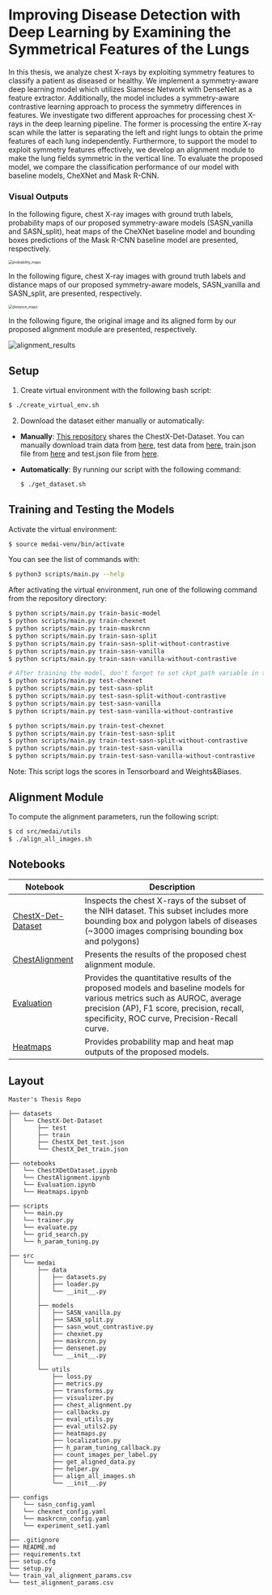 # Improving Disease Detection with Deep Learning by Examining the Symmetrical Features of the Lungs

In this thesis, we analyze chest X-rays by exploiting symmetry features to classify a patient as diseased or healthy. We implement a symmetry-aware deep learning model which utilizes Siamese Network with DenseNet as a feature extractor. Additionally, the model includes a symmetry-aware contrastive learning approach to process the symmetry differences in features. We investigate two different approaches for processing chest X-rays in the deep learning pipeline. The former is processing the entire X-ray scan while the latter is separating the left and right lungs to obtain the prime features of each lung independently. Furthermore, to support the model to exploit symmetry features effectively, we develop an alignment module to make the lung fields symmetric in the vertical line. To evaluate the proposed model, we compare the classification performance of our model with baseline models, CheXNet and Mask R-CNN.

### Visual Outputs

In the following figure, chest X-ray images with ground truth labels, probability maps of our proposed symmetry-aware models (SASN_vanilla and SASN_split), heat maps of the CheXNet baseline model and bounding boxes predictions of the Mask R-CNN baseline model are presented, respectively.

<img src="outputs/probability_maps.png" alt="probability_maps" style="zoom:50%;" />

In the following figure, chest X-ray images with ground truth labels and distance maps of our proposed symmetry-aware models, SASN_vanilla and SASN_split, are presented, respectively.

<img src="outputs/distance_maps.png" alt="distance_maps" style="zoom:50%;" />

In the following figure, the original image and its aligned form by our proposed alignment module are presented, respectively.

![alignment_results](outputs/alignment_results.png)

## Setup

1.  Create virtual environment with the following bash script:

   ```bash
   $ ./create_virtual_env.sh
   ```

2.  Download the dataset either manually or automatically: 

   - **Manually**: [This repository](https://github.com/Deepwise-AILab/ChestX-Det-Dataset) shares the ChestX-Det-Dataset. You can manually download train data from [here](http://resource.deepwise.com/ChestX-Det/train_data.zip), test data from [here](http://resource.deepwise.com/ChestX-Det/test_data.zip), train.json file from [here](https://github.com/Deepwise-AILab/ChestX-Det-Dataset/blob/main/ChestX_Det_train.json) and test.json file from [here](https://github.com/Deepwise-AILab/ChestX-Det-Dataset/blob/main/ChestX_Det_test.json).

   - **Automatically**: By running our script with the following command:

     ```bash
     $ ./get_dataset.sh
     ```

## Training and Testing the Models

Activate the virtual environment:

```bash
$ source medai-venv/bin/activate
```

You can see the list of commands with:

```bash
$ python3 scripts/main.py --help
```

After activating the virtual environment, run one of the following command from the repository directory:

```bash
$ python scripts/main.py train-basic-model
$ python scripts/main.py train-chexnet
$ python scripts/main.py train-maskrcnn
$ python scripts/main.py train-sasn-split
$ python scripts/main.py train-sasn-split-without-contrastive
$ python scripts/main.py train-sasn-vanilla
$ python scripts/main.py train-sasn-vanilla-without-contrastive

# After training the model, don't forget to set ckpt_path variable in the respective config file. Models can be found in the logs folder. Alternatively, you can use train-test commands below.
$ python scripts/main.py test-chexnet
$ python scripts/main.py test-sasn-split
$ python scripts/main.py test-sasn-split-without-contrastive
$ python scripts/main.py test-sasn-vanilla
$ python scripts/main.py test-sasn-vanilla-without-contrastive

$ python scripts/main.py train-test-chexnet
$ python scripts/main.py train-test-sasn-split
$ python scripts/main.py train-test-sasn-split-without-contrastive
$ python scripts/main.py train-test-sasn-vanilla
$ python scripts/main.py train-test-sasn-vanilla-without-contrastive
```

Note: This script logs the scores in Tensorboard and Weights&Biases.

## Alignment Module

To compute the alignment parameters, run the following script:

```bash
$ cd src/medai/utils
$ ./align_all_images.sh
```

## Notebooks

| Notebook                                               | Description                                                  |
| ------------------------------------------------------ | ------------------------------------------------------------ |
| [ChestX-Det-Dataset](notebooks/ChestXDetDataset.ipynb) | Inspects the chest X-rays of the subset of the NIH dataset. This subset includes more bounding box and polygon labels of diseases (~3000 images comprising bounding box and polygons) |
| [ChestAlignment](notebooks/ChestAlignment.ipynb)       | Presents the results of the proposed chest alignment module. |
| [Evaluation](notebooks/Evaluation.ipynb)               | Provides the quantitative results of the proposed models and baseline models for various metrics such as AUROC, average precision (AP), F1 score, precision, recall, specificity, ROC curve, Precision-Recall curve. |
| [Heatmaps](notebooks/Heatmaps.ipynb)                   | Provides probability map and heat map outputs of the proposed models. |

## Layout

```
Master's Thesis Repo

├── datasets
│   └── ChestX-Det-Dataset
│       ├── test
│       ├── train
│       ├── ChestX_Det_test.json
│       └── ChestX_Det_train.json
│
├── notebooks
│   └── ChestXDetDataset.ipynb
│   └── ChestAlignment.ipynb
│   └── Evaluation.ipynb
│   └── Heatmaps.ipynb
│
├── scripts
│   └── main.py
│   └── trainer.py
│   └── evaluate.py
│   └── grid_search.py
│   └── h_param_tuning.py
│
├── src
│   └── medai
│       ├── data
│       │   ├── datasets.py
│       │   ├── loader.py
│       │   └── __init__.py
│       │
│       ├── models
│       │   ├── SASN_vanilla.py
│       │   ├── SASN_split.py
│       │   ├── sasn_wout_contrastive.py
│       │   ├── chexnet.py
│       │   ├── maskrcnn.py
│       │   ├── densenet.py
│       │   └── __init__.py
│       │
│       └── utils
│           ├── loss.py
│           ├── metrics.py
│           ├── transforms.py
│           ├── visualizer.py
│           ├── chest_alignment.py
│           ├── callbacks.py
│           ├── eval_utils.py
│           ├── eval_utils2.py
│           ├── heatmaps.py
│           ├── localization.py
│           ├── h_param_tuning_callback.py
│           ├── count_images_per_label.py
│           ├── get_aligned_data.py
│           ├── helper.py
│           ├── align_all_images.sh
│           └── __init__.py
│
├── configs
│   └── sasn_config.yaml
│   └── chexnet_config.yaml
│   └── maskrcnn_config.yaml
│   └── experiment_set1.yaml
│
├── .gitignore
├── README.md
├── requirements.txt
├── setup.cfg
└── setup.py
└── train_val_alignment_params.csv
└── test_alignment_params.csv
```
